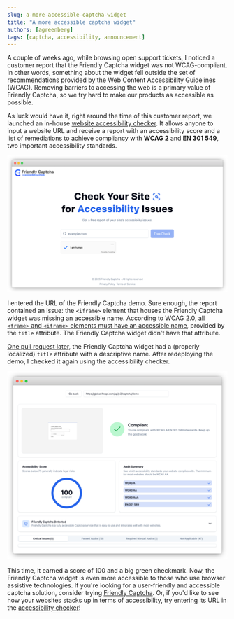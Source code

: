 ```yaml
---
slug: a-more-accessible-captcha-widget
title: "A more accessible captcha widget"
authors: [agreenberg]
tags: [captcha, accessibility, announcement]
---
```


A couple of weeks ago, while browsing open support tickets, I noticed a customer report that the Friendly Captcha widget was not WCAG-compliant. In other words, something about the widget fell outside the set of recommendations provided by the Web Content Accessibility Guidelines (WCAG). Removing barriers to accessing the web is a primary value of Friendly Captcha, so we try hard to make our products as accessible as possible.

As luck would have it, right around the time of this customer report, we launched an in-house [website accessibility checker](https://accessibilitycheck.friendlycaptcha.com/). It allows anyone to input a website URL and receive a report with an accessibility score and a list of remediations to achieve compliancy with **WCAG 2** and **EN 301 549**, two important accessibility standards. 

![Screenshot of the Friendly Captcha accessibility checker](./a11y-checker.png)

I entered the URL of the Friendly Captcha demo. Sure enough, the report contained an issue: the `<iframe>` element that houses the Friendly Captcha widget was missing an accessible name. According to WCAG 2.0, [all `<frame>` and `<iframe>` elements must have an accessible name](https://www.w3.org/TR/WCAG20-TECHS/H64.html), provided by the `title` attribute. The Friendly Captcha widget didn't have that attribute.

[One pull request later](https://github.com/FriendlyCaptcha/friendly-captcha-sdk/pull/40), the Friendly Captcha widget had a (properly localized) `title` attribute with a descriptive name. After redeploying the demo, I checked it again using the accessibility checker.

![Screenshot of the accessibility report for the Friendly Captcha demo](./fc-demo-report.png)

This time, it earned a score of 100 and a big green checkmark. Now, the Friendly Captcha widget is even more accessible to those who use browser assistive technologies. If you're looking for a user-friendly and accessible captcha solution, consider trying [Friendly Captcha](https://friendlycaptcha.com/). Or, if you'd like to see how your websites stacks up in terms of accessibility, try entering its URL in the [accessibility checker](https://accessibilitycheck.friendlycaptcha.com/)!
